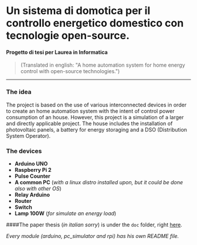 
Un sistema di domotica per il controllo energetico domestico con tecnologie open-source.
========================================================================================

#### Progetto di tesi per **Laurea in Informatica**

>(Translated in english: "A home automation system for home energy control with open-source technologies.")

-----------

### The idea

The project is based on the use of various interconnected devices in order to create an home automation system
with the intent of control power consumption of an house. However, this project is a simulation of a larger and directly applicable project.
The house includes the installation of photovoltaic panels, a battery for energy storaging and a DSO (Distribution System Operator).

### The devices

- **Arduino UNO**
- **Raspberry Pi 2**
- **Pulse Counter**
- **A common PC** (<em>with a linux distro installed upon, but it could be done also with other OS</em>)
- **Relay Arduino**
- **Router**
- **Switch**
- **Lamp 100W** (<em>for simulate an energy load</em>)

####The paper thesis (<em>in italian sorry</em>) is under the `doc` folder, right [here](https://github.com/cbarGit/HomeAutomatProject/blob/master/doc/tesi.pdf).

<em>Every module (*arduino, pc_simulator and rpi*) has his own README file.</em>
